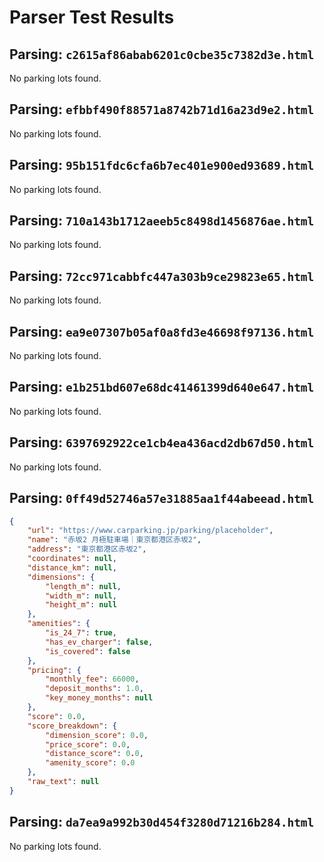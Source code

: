 # Parser Test Results

## Parsing: `c2615af86abab6201c0cbe35c7382d3e.html`

No parking lots found.

## Parsing: `efbbf490f88571a8742b71d16a23d9e2.html`

No parking lots found.

## Parsing: `95b151fdc6cfa6b7ec401e900ed93689.html`

No parking lots found.

## Parsing: `710a143b1712aeeb5c8498d1456876ae.html`

No parking lots found.

## Parsing: `72cc971cabbfc447a303b9ce29823e65.html`

No parking lots found.

## Parsing: `ea9e07307b05af0a8fd3e46698f97136.html`

No parking lots found.

## Parsing: `e1b251bd607e68dc41461399d640e647.html`

No parking lots found.

## Parsing: `6397692922ce1cb4ea436acd2db67d50.html`

No parking lots found.

## Parsing: `0ff49d52746a57e31885aa1f44abeead.html`

```json
{
    "url": "https://www.carparking.jp/parking/placeholder",
    "name": "赤坂2 月極駐車場｜東京都港区赤坂2",
    "address": "東京都港区赤坂2",
    "coordinates": null,
    "distance_km": null,
    "dimensions": {
        "length_m": null,
        "width_m": null,
        "height_m": null
    },
    "amenities": {
        "is_24_7": true,
        "has_ev_charger": false,
        "is_covered": false
    },
    "pricing": {
        "monthly_fee": 66000,
        "deposit_months": 1.0,
        "key_money_months": null
    },
    "score": 0.0,
    "score_breakdown": {
        "dimension_score": 0.0,
        "price_score": 0.0,
        "distance_score": 0.0,
        "amenity_score": 0.0
    },
    "raw_text": null
}
```

## Parsing: `da7ea9a992b30d454f3280d71216b284.html`

No parking lots found.

